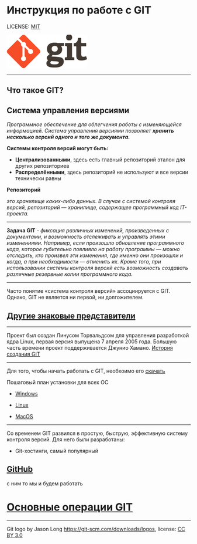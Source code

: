 # Инструкция по работе с GIT

LICENSE: [MIT](/license.md)

![git-logo](logo@2x.png)


----
##  Что такое GIT?

**Cистема управления версиями**
----


*Программное обеспечение для облегчения работы с изменяющейся информацией. Система управления версиями позволяет __хранить несколько версий одного и того же документа.__*

**Системы контроля версий могут быть:**

- **Централизованными**, здесь есть главный репозиторий эталон для других репозиториев
- **Распределёнными**, здесь репозиторий не используют и все версии технически равны

**Репозиторий**

*это хранилище каких-либо данных. В случае с системой контроля версий, репозиторий — хранилище, содержащее программный код IT-проекта.*



----

**Задача GIT** - *фиксация различных изменений, произведенных с документами, и возможность отслеживать и управлять этими изменениями. Например, если произошло обновление программного кода, которое губительно повлияло на работу программы — можно отследить, кто произвел эти изменения, где именно они произошли и когда, а при необходимости — отменить их. Кроме того, при использовании системы контроля версий есть возможность создавать различные резервные копии программного кода.*

---


Часто понятие «система контроля версий» ассоциируется с GIT. Однако, GIT не является ни первой, ни долгожителем. 

## [Другие знаковые представители](/version.md)
----
Проект был создан Линусом Торвальдсом для управления разработкой ядра Linux, первая версия выпущена 7 апреля 2005 года. Большую часть времени проект поддерживается Джунио Хамано. [История создания GIT](https://techrocks.ru/2019/02/19/git-origin-story/)

----

Для того, чтобы начать работать с GIT, необхоимо его [скачать](https://git-scm.com/downloads) 

Пошаговый план установки для всех ОС

 - [Windows](win.md)

- [Linux](lin.md)

- [MacOS](mac.md)

----

Со временем GIT развился в простую, быструю, эффективную систему контроля версий. Для него были разработаны:

- Git-хостинги, самый популярный 
## [GitHub](git.md)
 с ним то мы и будем работать



# [Основные операции GIT](/add.md)




----
Git logo by Jason Long https://git-scm.com/downloads/logos, license: [CC BY 3.0](https://creativecommons.org/licenses/by/3.0/)
